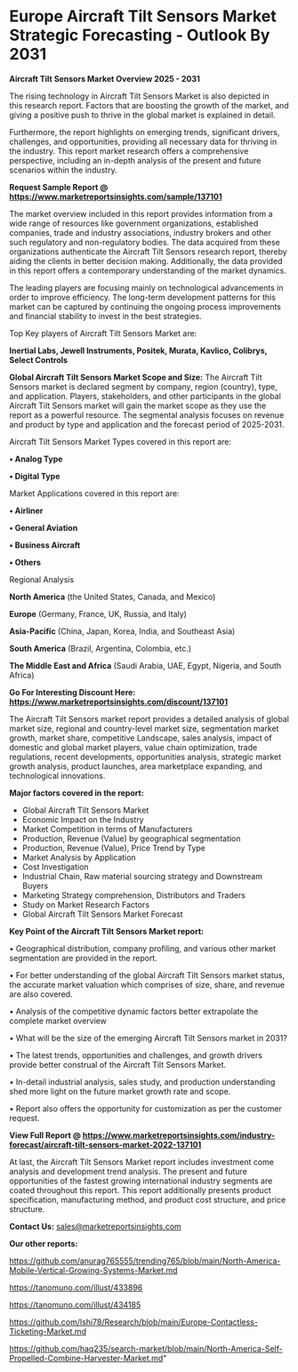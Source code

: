  # Europe Aircraft Tilt Sensors Market Strategic Forecasting - Outlook By 2031

<Strong> Aircraft Tilt Sensors Market Overview 2025 - 2031</strong>

The rising technology in Aircraft Tilt Sensors Market is also depicted in this research report. Factors that are boosting the growth of the market, and giving a positive push to thrive in the global market is explained in detail.

Furthermore, the report highlights on emerging trends, significant drivers, challenges, and opportunities, providing all necessary data for thriving in the industry. This report market research offers a comprehensive perspective, including an in-depth analysis of the present and future scenarios within the industry.

<strong>Request Sample Report @ <a href=https://www.marketreportsinsights.com/sample/137101>https://www.marketreportsinsights.com/sample/137101</a></strong>

The market overview included in this report provides information from a wide range of resources like government organizations, established companies, trade and industry associations, industry brokers and other such regulatory and non-regulatory bodies. The data acquired from these organizations authenticate the Aircraft Tilt Sensors research report, thereby aiding the clients in better decision making. Additionally, the data provided in this report offers a contemporary understanding of the market dynamics.

The leading players are focusing mainly on technological advancements in order to improve efficiency. The long-term development patterns for this market can be captured by continuing the ongoing process improvements and financial stability to invest in the best strategies.

Top Key players of Aircraft Tilt Sensors Market are:

<strong>Inertial Labs, Jewell Instruments, Positek, Murata, Kavlico, Colibrys, Select Controls</strong>

<strong><b>Global Aircraft Tilt Sensors Market Scope and Size:</b></strong>
The Aircraft Tilt Sensors market is declared segment by company, region (country), type, and application. Players, stakeholders, and other participants in the global Aircraft Tilt Sensors market will gain the market scope as they use the report as a powerful resource. The segmental analysis focuses on revenue and product by type and application and the forecast period of 2025-2031.

Aircraft Tilt Sensors Market Types covered in this report are:

<strong>• Analog Type

• Digital Type</strong>

Market Applications covered in this report are:

<strong>• Airliner

• General Aviation

• Business Aircraft

• Others</strong> 

Regional Analysis

<strong>North America</strong> (the United States, Canada, and Mexico)

<strong>Europe</strong> (Germany, France, UK, Russia, and Italy)

<strong>Asia-Pacific</strong> (China, Japan, Korea, India, and Southeast Asia)

<strong>South America</strong> (Brazil, Argentina, Colombia, etc.)

<strong>The Middle East and Africa</strong> (Saudi Arabia, UAE, Egypt, Nigeria, and South Africa)

<strong>Go For Interesting Discount Here: <a href=https://www.marketreportsinsights.com/discount/137101>https://www.marketreportsinsights.com/discount/137101</a></strong>

The Aircraft Tilt Sensors market report provides a detailed analysis of global market size, regional and country-level market size, segmentation market growth, market share, competitive Landscape, sales analysis, impact of domestic and global market players, value chain optimization, trade regulations, recent developments, opportunities analysis, strategic market growth analysis, product launches, area marketplace expanding, and technological innovations.

<strong><b>Major factors covered in the report:</b></strong>
<ul>
  <li>Global Aircraft Tilt Sensors Market </li>
  <li>Economic Impact on the Industry</li>
  <li>Market Competition in terms of Manufacturers</li>
  <li>Production, Revenue (Value) by geographical segmentation</li>
  <li>Production, Revenue (Value), Price Trend by Type</li>
  <li>Market Analysis by Application</li>
  <li>Cost Investigation</li>
  <li>Industrial Chain, Raw material sourcing strategy and Downstream Buyers</li>
  <li>Marketing Strategy comprehension, Distributors and Traders</li>
  <li>Study on Market Research Factors</li>
  <li>Global Aircraft Tilt Sensors Market Forecast</li>
</ul>

<strong><b>Key Point of the Aircraft Tilt Sensors Market report:</b></strong>

• Geographical distribution, company profiling, and various other market segmentation are provided in the report.

• For better understanding of the global Aircraft Tilt Sensors market status, the accurate market valuation which comprises of size, share, and revenue are also covered.

• Analysis of the competitive dynamic factors better extrapolate the complete market overview

• What will be the size of the emerging Aircraft Tilt Sensors market in 2031?

• The latest trends, opportunities and challenges, and growth drivers provide better construal of the Aircraft Tilt Sensors Market.

• In-detail industrial analysis, sales study, and production understanding shed more light on the future market growth rate and scope.

• Report also offers the opportunity for customization as per the customer request.

<strong><b>View Full Report @ <a href=https://www.marketreportsinsights.com/industry-forecast/aircraft-tilt-sensors-market-2022-137101>https://www.marketreportsinsights.com/industry-forecast/aircraft-tilt-sensors-market-2022-137101</a></b></strong>


At last, the Aircraft Tilt Sensors Market report includes investment come analysis and development trend analysis. The present and future opportunities of the fastest growing international industry segments are coated throughout this report. This report additionally presents product specification, manufacturing method, and product cost structure, and price structure.

<strong>Contact Us:</strong>
sales@marketreportsinsights.com

<strong>Our other reports:</strong>

<a href=https://github.com/anurag765555/trending765/blob/main/North-America-Mobile-Vertical-Growing-Systems-Market.md>https://github.com/anurag765555/trending765/blob/main/North-America-Mobile-Vertical-Growing-Systems-Market.md</a>

<a href=https://tanomuno.com/illust/433896>https://tanomuno.com/illust/433896</a>

<a href=https://tanomuno.com/illust/434185>https://tanomuno.com/illust/434185</a>

<a href=https://github.com/Ishi78/Research/blob/main/Europe-Contactless-Ticketing-Market.md>https://github.com/Ishi78/Research/blob/main/Europe-Contactless-Ticketing-Market.md</a>

<a href=https://github.com/haq235/search-market/blob/main/North-America-Self-Propelled-Combine-Harvester-Market.md>https://github.com/haq235/search-market/blob/main/North-America-Self-Propelled-Combine-Harvester-Market.md</a>"
